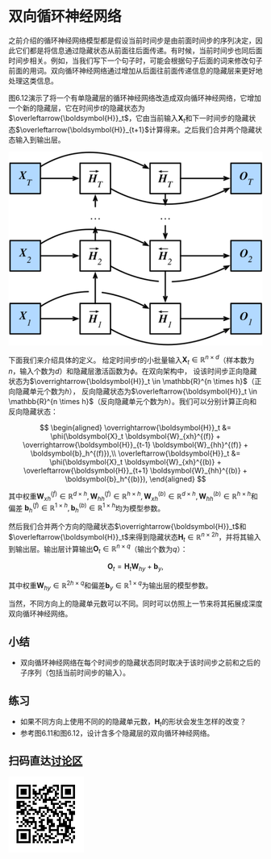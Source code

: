 # 双向循环神经网络

之前介绍的循环神经网络模型都是假设当前时间步是由前面时间步的序列决定，因此它们都是将信息通过隐藏状态从前面往后面传递。有时候，当前时间步也同后面时间步相关。例如，当我们写下一个句子时，可能会根据句子后面的词来修改句子前面的用词。双向循环神经网络通过增加从后面往前面传递信息的隐藏层来更好地处理这类信息。

图6.12演示了将一个有单隐藏层的循环神经网络改造成双向循环神经网络，它增加一个新的隐藏层，它在时间步$t$的隐藏状态为$\overleftarrow{\boldsymbol{H}}_t$，它由当前输入$\boldsymbol{X}_t$和下一时间步的隐藏状态$\overleftarrow{\boldsymbol{H}}_{t+1}$计算得来。之后我们合并两个隐藏状态输入到输出层。

![双向循环神经网络架构。](../img/birnn.svg)

下面我们来介绍具体的定义。
给定时间步$t$的小批量输入$\boldsymbol{X}_t \in \mathbb{R}^{n \times d}$（样本数为$n$，输入个数为$d$）和隐藏层激活函数为$\phi$。在双向架构中，
设该时间步正向隐藏状态为$\overrightarrow{\boldsymbol{H}}_t  \in \mathbb{R}^{n \times h}$（正向隐藏单元个数为$h$），
反向隐藏状态为$\overleftarrow{\boldsymbol{H}}_t  \in \mathbb{R}^{n \times h}$（反向隐藏单元个数为$h$）。我们可以分别计算正向和反向隐藏状态：

$$
\begin{aligned}
\overrightarrow{\boldsymbol{H}}_t &= \phi(\boldsymbol{X}_t \boldsymbol{W}_{xh}^{(f)} + \overrightarrow{\boldsymbol{H}}_{t-1} \boldsymbol{W}_{hh}^{(f)}  + \boldsymbol{b}_h^{(f)}),\\
\overleftarrow{\boldsymbol{H}}_t &= \phi(\boldsymbol{X}_t \boldsymbol{W}_{xh}^{(b)} + \overleftarrow{\boldsymbol{H}}_{t+1} \boldsymbol{W}_{hh}^{(b)}  + \boldsymbol{b}_h^{(b)}),
\end{aligned}
$$

其中权重$\boldsymbol{W}_{xh}^{(f)} \in \mathbb{R}^{d \times h}, \boldsymbol{W}_{hh}^{(f)} \in \mathbb{R}^{h \times h}, \boldsymbol{W}_{xh}^{(b)} \in \mathbb{R}^{d \times h}, \boldsymbol{W}_{hh}^{(b)} \in \mathbb{R}^{h \times h}$和偏差 $\boldsymbol{b}_h^{(f)} \in \mathbb{R}^{1 \times h}, \boldsymbol{b}_h^{(b)} \in \mathbb{R}^{1 \times h}$均为模型参数。

然后我们合并两个方向的隐藏状态$\overrightarrow{\boldsymbol{H}}_t$和$\overleftarrow{\boldsymbol{H}}_t$来得到隐藏状态$\boldsymbol{H}_t \in \mathbb{R}^{n \times 2h}$，并将其输入到输出层。输出层计算输出$\boldsymbol{O}_t \in \mathbb{R}^{n \times q}$（输出个数为$q$）：

$$\boldsymbol{O}_t = \boldsymbol{H}_t \boldsymbol{W}_{hy} + \boldsymbol{b}_y,$$

其中权重$\boldsymbol{W}_{hy} \in \mathbb{R}^{2h \times q}$和偏差$\boldsymbol{b}_y \in \mathbb{R}^{1 \times q}$为输出层的模型参数。

当然，不同方向上的隐藏单元数可以不同。同时可以仿照上一节来将其拓展成深度双向循环神经网络。

## 小结

* 双向循环神经网络在每个时间步的隐藏状态同时取决于该时间步之前和之后的子序列（包括当前时间步的输入）。


## 练习

* 如果不同方向上使用不同的的隐藏单元数，$\boldsymbol{H}_t$的形状会发生怎样的改变？
* 参考图6.11和图6.12，设计含多个隐藏层的双向循环神经网络。


## 扫码直达[讨论区](https://discuss.gluon.ai/t/topic/6732)

![](../img/qr_bi-rnn.svg)
